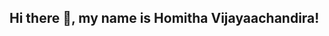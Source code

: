 ## Hi there 👋, my name is Homitha Vijayaachandira! 

<!--
**homithav6/homithav6** is a ✨ _special_ ✨ repository because its `README.md` (this file) appears on your GitHub profile.

Here are some ideas to get you started:

- 🔭 I’m currently working on **Personal Projects!**
- 🌱 I’m currently learning **Advanced Python and Javascript!**
- 🤝 I’m looking for **Summer 2025 co op/opportunities**
- 📫 How to reach me: homithav@gmail.com
- 😄 Pronouns: She/Her
- ⚡ Fun fact: I love photography!
- 👨‍💻 All of my projects are available at https://github.com/homithav6/homithav6

-->
